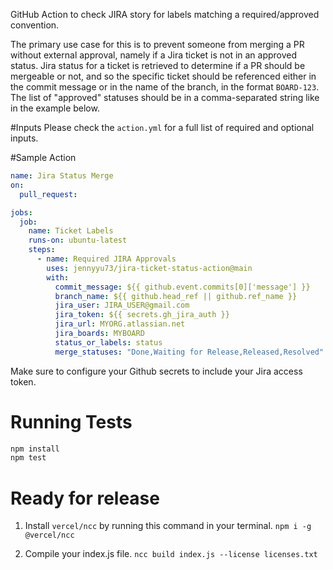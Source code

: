 GitHub Action to check JIRA story for labels matching a required/approved convention.

The primary use case for this is to prevent someone from merging a PR without external approval, namely if a Jira ticket is not in an approved status.
Jira status for a ticket is retrieved to determine if a PR should be mergeable or not, and so the specific ticket should be referenced either in the commit message or in the name of the branch, in the format `BOARD-123`. The list of "approved" statuses should be in a comma-separated string like in the example below. 

#Inputs
Please check the `action.yml` for a full list of required and optional inputs.

#Sample Action

```yaml
name: Jira Status Merge
on:
  pull_request:

jobs:
  job:
    name: Ticket Labels
    runs-on: ubuntu-latest
    steps:
      - name: Required JIRA Approvals
        uses: jennyyu73/jira-ticket-status-action@main
        with:
          commit_message: ${{ github.event.commits[0]['message'] }}
          branch_name: ${{ github.head_ref || github.ref_name }} 
          jira_user: JIRA_USER@gmail.com
          jira_token: ${{ secrets.gh_jira_auth }}
          jira_url: MYORG.atlassian.net
          jira_boards: MYBOARD
          status_or_labels: status
          merge_statuses: "Done,Waiting for Release,Released,Resolved"
```
Make sure to configure your Github secrets to include your Jira access token.

# Running Tests

```bash
npm install
npm test
```

# Ready for release

1. Install `vercel/ncc` by running this command in your terminal. `npm i -g @vercel/ncc`

2. Compile your index.js file. `ncc build index.js --license licenses.txt`
